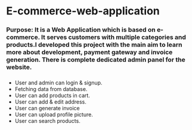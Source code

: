 # E-commerce-web-application
### Purpose: It is a Web Application which is based on e-commerce. It serves customers with multiple categories and products.I developed this project with the main aim to learn more about development, payment gateway and invoice generation. There is complete dedicated admin panel for the website. 
###
* User and admin can login & signup.
* Fetching data from database.
* User can add products in cart.
* User can add & edit address.
* User can generate invoice
* User can upload profile picture.
* User can search products.
